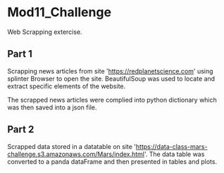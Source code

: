 # Mod11_Challenge

Web Scrapping extercise.

## Part 1
Scrapping news articles from site 'https://redplanetscience.com' using splinter Browser to open the site.
BeautifulSoup was used to locate and extract specific elements of the website.

The scrapped news articles were complied into python dictionary which was then saved into a json file.

## Part 2
Scrapped data stored in a datatable on site 'https://data-class-mars-challenge.s3.amazonaws.com/Mars/index.html'.
The data table was converted to a panda dataFrame and then presented in tables and plots.
